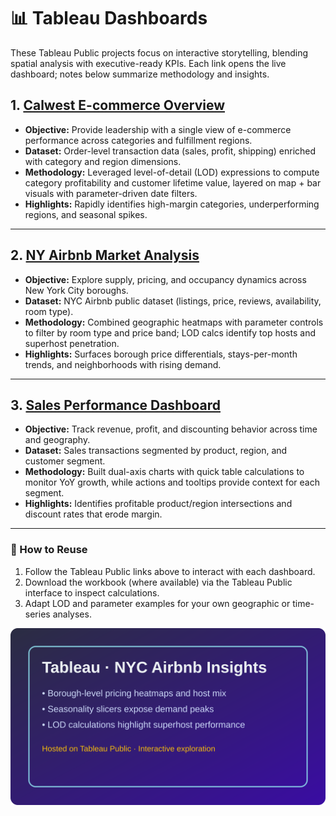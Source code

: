 # 📊 Tableau Dashboards

These Tableau Public projects focus on interactive storytelling, blending spatial analysis with executive-ready KPIs. Each link opens the live dashboard; notes below summarize methodology and insights.

## 1. [Calwest E-commerce Overview](https://public.tableau.com/views/CalwestOverview/EcommerceOverview?:language=en-US&:display_count=n&:origin=viz_share_link)
- **Objective:** Provide leadership with a single view of e-commerce performance across categories and fulfillment regions.
- **Dataset:** Order-level transaction data (sales, profit, shipping) enriched with category and region dimensions.
- **Methodology:** Leveraged level-of-detail (LOD) expressions to compute category profitability and customer lifetime value, layered on map + bar visuals with parameter-driven date filters.
- **Highlights:** Rapidly identifies high-margin categories, underperforming regions, and seasonal spikes.

---

## 2. [NY Airbnb Market Analysis](https://public.tableau.com/views/NYAirbnb_17607335008210/NYAirbnb?:language=en-US&:display_count=n&:origin=viz_share_link)
- **Objective:** Explore supply, pricing, and occupancy dynamics across New York City boroughs.
- **Dataset:** NYC Airbnb public dataset (listings, price, reviews, availability, room type).
- **Methodology:** Combined geographic heatmaps with parameter controls to filter by room type and price band; LOD calcs identify top hosts and superhost penetration.
- **Highlights:** Surfaces borough price differentials, stays-per-month trends, and neighborhoods with rising demand.

---

## 3. [Sales Performance Dashboard](https://public.tableau.com/views/SalesPreformance_17607278003440/SalesDashboard?:language=en-US&:display_count=n&:origin=viz_share_link)
- **Objective:** Track revenue, profit, and discounting behavior across time and geography.
- **Dataset:** Sales transactions segmented by product, region, and customer segment.
- **Methodology:** Built dual-axis charts with quick table calculations to monitor YoY growth, while actions and tooltips provide context for each segment.
- **Highlights:** Identifies profitable product/region intersections and discount rates that erode margin.

---

### 🔁 How to Reuse
1. Follow the Tableau Public links above to interact with each dashboard.
2. Download the workbook (where available) via the Tableau Public interface to inspect calculations.
3. Adapt LOD and parameter examples for your own geographic or time-series analyses.

![Tableau Airbnb Preview](../assets/previews/tableau-airbnb-preview.svg)
